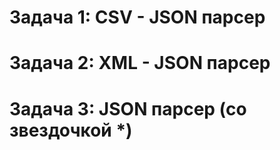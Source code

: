 # Задача 1: CSV - JSON парсер
# Задача 2: XML - JSON парсер
# Задача 3: JSON парсер (со звездочкой *)